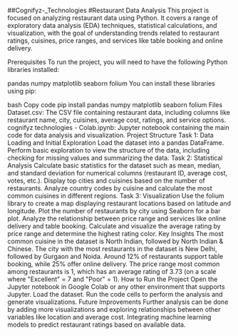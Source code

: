 ##Cognifyz-_Technologies 
#Restaurant Data Analysis
This project is focused on analyzing restaurant data using Python. It covers a range of exploratory data analysis (EDA) techniques, statistical calculations, and visualization, with the goal of understanding trends related to restaurant ratings, cuisines, price ranges, and services like table booking and online delivery.

Prerequisites To run the project, you will need to have the following Python libraries installed:

pandas numpy matplotlib seaborn folium You can install these libraries using pip:

bash Copy code pip install pandas numpy matplotlib seaborn folium Files Dataset.csv: The CSV file containing restaurant data, including columns like restaurant name, city, cuisines, average cost, ratings, and service options. cognifyz technologies - Colab.ipynb: Jupyter notebook containing the main code for data analysis and visualization. Project Structure Task 1: Data Loading and Initial Exploration Load the dataset into a pandas DataFrame. Perform basic exploration to view the structure of the data, including checking for missing values and summarizing the data. Task 2: Statistical Analysis Calculate basic statistics for the dataset such as mean, median, and standard deviation for numerical columns (restaurant ID, average cost, votes, etc.). Display top cities and cuisines based on the number of restaurants. Analyze country codes by cuisine and calculate the most common cuisines in different regions. Task 3: Visualization Use the folium library to create a map displaying restaurant locations based on latitude and longitude. Plot the number of restaurants by city using Seaborn for a bar plot. Analyze the relationship between price range and services like online delivery and table booking. Calculate and visualize the average rating by price range and determine the highest rating color. Key Insights The most common cuisine in the dataset is North Indian, followed by North Indian & Chinese. The city with the most restaurants in the dataset is New Delhi, followed by Gurgaon and Noida. Around 12% of restaurants support table booking, while 25% offer online delivery. The price range most common among restaurants is 1, which has an average rating of 3.73 (on a scale where "Excellent" = 7 and "Poor" = 1). How to Run the Project Open the Jupyter notebook in Google Colab or any other environment that supports Jupyter. Load the dataset. Run the code cells to perform the analysis and generate visualizations. Future Improvements Further analysis can be done by adding more visualizations and exploring relationships between other variables like location and average cost. Integrating machine learning models to predict restaurant ratings based on available data.
